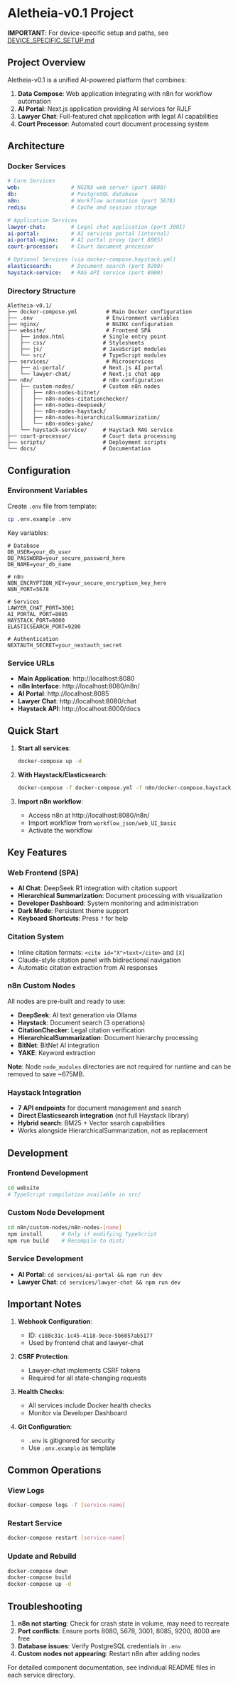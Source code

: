 # Aletheia-v0.1 Project

**IMPORTANT**: For device-specific setup and paths, see [DEVICE_SPECIFIC_SETUP.md](./DEVICE_SPECIFIC_SETUP.md)

## Project Overview

Aletheia-v0.1 is a unified AI-powered platform that combines:
1. **Data Compose**: Web application integrating with n8n for workflow automation
2. **AI Portal**: Next.js application providing AI services for RJLF
3. **Lawyer Chat**: Full-featured chat application with legal AI capabilities
4. **Court Processor**: Automated court document processing system

## Architecture

### Docker Services

```yaml
# Core Services
web:                # NGINX web server (port 8080)
db:                 # PostgreSQL database
n8n:                # Workflow automation (port 5678)
redis:              # Cache and session storage

# Application Services
lawyer-chat:        # Legal chat application (port 3001)
ai-portal:          # AI services portal (internal)
ai-portal-nginx:    # AI portal proxy (port 8085)
court-processor:    # Court document processor

# Optional Services (via docker-compose.haystack.yml)
elasticsearch:      # Document search (port 9200)
haystack-service:   # RAG API service (port 8000)
```

### Directory Structure

```
Aletheia-v0.1/
├── docker-compose.yml         # Main Docker configuration
├── .env                       # Environment variables
├── nginx/                     # NGINX configuration
├── website/                   # Frontend SPA
│   ├── index.html            # Single entry point
│   ├── css/                  # Stylesheets
│   ├── js/                   # JavaScript modules
│   └── src/                  # TypeScript modules
├── services/                  # Microservices
│   ├── ai-portal/            # Next.js AI portal
│   └── lawyer-chat/          # Next.js chat app
├── n8n/                      # n8n configuration
│   ├── custom-nodes/         # Custom n8n nodes
│   │   ├── n8n-nodes-bitnet/
│   │   ├── n8n-nodes-citationchecker/
│   │   ├── n8n-nodes-deepseek/
│   │   ├── n8n-nodes-haystack/
│   │   ├── n8n-nodes-hierarchicalSummarization/
│   │   └── n8n-nodes-yake/
│   └── haystack-service/     # Haystack RAG service
├── court-processor/          # Court data processing
├── scripts/                  # Deployment scripts
└── docs/                     # Documentation
```

## Configuration

### Environment Variables

Create `.env` file from template:
```bash
cp .env.example .env
```

Key variables:
```
# Database
DB_USER=your_db_user
DB_PASSWORD=your_secure_password_here
DB_NAME=your_db_name

# n8n
N8N_ENCRYPTION_KEY=your_secure_encryption_key_here
N8N_PORT=5678

# Services
LAWYER_CHAT_PORT=3001
AI_PORTAL_PORT=8085
HAYSTACK_PORT=8000
ELASTICSEARCH_PORT=9200

# Authentication
NEXTAUTH_SECRET=your_nextauth_secret
```

### Service URLs

- **Main Application**: http://localhost:8080
- **n8n Interface**: http://localhost:8080/n8n/
- **AI Portal**: http://localhost:8085
- **Lawyer Chat**: http://localhost:8080/chat
- **Haystack API**: http://localhost:8000/docs

## Quick Start

1. **Start all services**:
   ```bash
   docker-compose up -d
   ```

2. **With Haystack/Elasticsearch**:
   ```bash
   docker-compose -f docker-compose.yml -f n8n/docker-compose.haystack.yml up -d
   ```

3. **Import n8n workflow**:
   - Access n8n at http://localhost:8080/n8n/
   - Import workflow from `workflow_json/web_UI_basic`
   - Activate the workflow

## Key Features

### Web Frontend (SPA)
- **AI Chat**: DeepSeek R1 integration with citation support
- **Hierarchical Summarization**: Document processing with visualization
- **Developer Dashboard**: System monitoring and administration
- **Dark Mode**: Persistent theme support
- **Keyboard Shortcuts**: Press `?` for help

### Citation System
- Inline citation formats: `<cite id="X">text</cite>` and `[X]`
- Claude-style citation panel with bidirectional navigation
- Automatic citation extraction from AI responses

### n8n Custom Nodes
All nodes are pre-built and ready to use:
- **DeepSeek**: AI text generation via Ollama
- **Haystack**: Document search (3 operations)
- **CitationChecker**: Legal citation verification
- **HierarchicalSummarization**: Document hierarchy processing
- **BitNet**: BitNet AI integration
- **YAKE**: Keyword extraction

**Note**: Node `node_modules` directories are not required for runtime and can be removed to save ~675MB.

### Haystack Integration
- **7 API endpoints** for document management and search
- **Direct Elasticsearch integration** (not full Haystack library)
- **Hybrid search**: BM25 + Vector search capabilities
- Works alongside HierarchicalSummarization, not as replacement

## Development

### Frontend Development
```bash
cd website
# TypeScript compilation available in src/
```

### Custom Node Development
```bash
cd n8n/custom-nodes/n8n-nodes-[name]
npm install      # Only if modifying TypeScript
npm run build    # Recompile to dist/
```

### Service Development
- **AI Portal**: `cd services/ai-portal && npm run dev`
- **Lawyer Chat**: `cd services/lawyer-chat && npm run dev`

## Important Notes

1. **Webhook Configuration**: 
   - ID: `c188c31c-1c45-4118-9ece-5b6057ab5177`
   - Used by frontend chat and lawyer-chat

2. **CSRF Protection**: 
   - Lawyer-chat implements CSRF tokens
   - Required for all state-changing requests

3. **Health Checks**: 
   - All services include Docker health checks
   - Monitor via Developer Dashboard

4. **Git Configuration**:
   - `.env` is gitignored for security
   - Use `.env.example` as template

## Common Operations

### View Logs
```bash
docker-compose logs -f [service-name]
```

### Restart Service
```bash
docker-compose restart [service-name]
```

### Update and Rebuild
```bash
docker-compose down
docker-compose build
docker-compose up -d
```

## Troubleshooting

1. **n8n not starting**: Check for crash state in volume, may need to recreate
2. **Port conflicts**: Ensure ports 8080, 5678, 3001, 8085, 9200, 8000 are free
3. **Database issues**: Verify PostgreSQL credentials in `.env`
4. **Custom nodes not appearing**: Restart n8n after adding nodes

For detailed component documentation, see individual README files in each service directory.